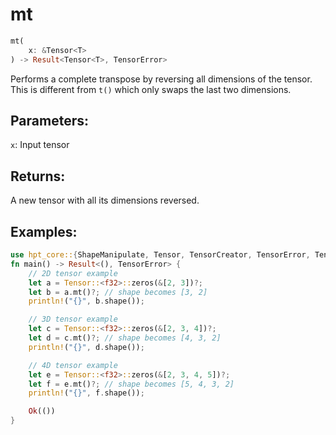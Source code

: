 # mt
```rust
mt(
    x: &Tensor<T>
) -> Result<Tensor<T>, TensorError>
```
Performs a complete transpose by reversing all dimensions of the tensor. This is different from `t()` which only swaps the last two dimensions.

## Parameters:
`x`: Input tensor

## Returns:
A new tensor with all its dimensions reversed.

## Examples:
```rust
use hpt_core::{ShapeManipulate, Tensor, TensorCreator, TensorError, TensorInfo};
fn main() -> Result<(), TensorError> {
    // 2D tensor example
    let a = Tensor::<f32>::zeros(&[2, 3])?;
    let b = a.mt()?; // shape becomes [3, 2]
    println!("{}", b.shape());

    // 3D tensor example
    let c = Tensor::<f32>::zeros(&[2, 3, 4])?;
    let d = c.mt()?; // shape becomes [4, 3, 2]
    println!("{}", d.shape());

    // 4D tensor example
    let e = Tensor::<f32>::zeros(&[2, 3, 4, 5])?;
    let f = e.mt()?; // shape becomes [5, 4, 3, 2]
    println!("{}", f.shape());

    Ok(())
}
```